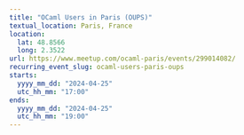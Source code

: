 ```yaml
---
title: "OCaml Users in Paris (OUPS)"
textual_location: Paris, France
location:
  lat: 48.8566
  long: 2.3522
url: https://www.meetup.com/ocaml-paris/events/299014082/
recurring_event_slug: ocaml-users-paris-oups
starts:
  yyyy_mm_dd: "2024-04-25"
  utc_hh_mm: "17:00"
ends:
  yyyy_mm_dd: "2024-04-25"
  utc_hh_mm: "19:00"
---
```

